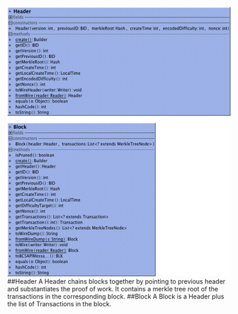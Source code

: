 ![Header](header.png)
##Header
A Header chains blocks together by pointing to previous header and substantiates the proof of work. It contains a merkle tree root of the transactions in the corresponding block.
##Block
A Block is a Header plus the list of Transactions in the block. 
